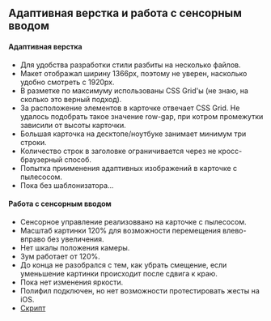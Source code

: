 ## Адаптивная верстка и работа с сенсорным вводом

#### Адаптивная верстка
- Для удобства разработки стили разбиты на несколько файлов.
- Макет отображал ширину 1366px, поэтому не уверен, насколько удобно смотреть с 1920px.
- В разметке по максимуму использованы CSS Grid'ы (не знаю, на сколько это верный подход).
- За расположение элементов в карточке отвечает CSS Grid. Не удалось подобрать такое значение
row-gap, при котром промежутки зависили от высоты карточки.
- Большая карточка на десктопе/ноутбуке занимает минимум три строки.
- Количество строк в заголовке ограничивается через не кросс-браузерный способ.
- Попытка приименения адаптивных изображений в карточке с пылесосом.
- Пока без шаблонизатора...

#### Работа с сенсорным вводом
- Сенсорное управление реализоввано на карточке с пылесосом.
- Масштаб картинки 120% для возможности перемещения влево-вправо без увеличения.
- Нет шкалы положения камеры.
- Зум работает от 120%.
- До конца не разобрался с тем, как убрать смещение, если уменьшение картинки происходит после сдвига к краю.
- Пока нет изменения яркости.
- Полифил подключен, но нет возможности протестировать жесты на iOS.
- [Cкрипт](./scripts/index.js)
